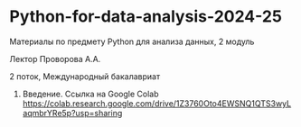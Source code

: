 # Python-for-data-analysis-2024-25
Материалы по предмету Python для анализа данных, 2 модуль

Лектор Проворова А.А.

2 поток, Международный бакалавриат


1. Введение. Ссылка на Google Colab https://colab.research.google.com/drive/1Z3760Oto4EWSNQ1QTS3wyLaqmbrYRe5p?usp=sharing
